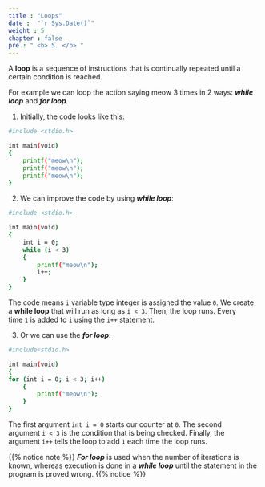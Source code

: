 ```yaml
---
title : "Loops"
date :  "`r Sys.Date()`" 
weight : 5 
chapter : false
pre : " <b> 5. </b> "
---
```

A **loop** is a sequence of instructions that is continually repeated until a certain condition is reached. 

For example we can loop the action saying meow 3 times in 2 ways: ***while loop*** and ***for loop***.

1. Initially, the code looks like this:
```bash
#include <stdio.h>

int main(void)
{
    printf("meow\n");
    printf("meow\n");
    printf("meow\n");
}
```
2. We can improve the code by using ***while loop***:
```bash
#include <stdio.h>

int main(void)
{
    int i = 0;
    while (i < 3)
    {
        printf("meow\n");
        i++;
    }
}
```
The code means `i` variable type integer is assigned the value `0`. We create a **while loop** that will run as long as `i < 3`. Then, the loop runs. Every time `1` is added to `i` using the `i++` statement.

3. Or we can use the ***for loop***:
```bash
#include<stdio.h>

int main(void)
{
for (int i = 0; i < 3; i++)
    {
        printf("meow\n");
    }
}
```
The first argument `int i = 0` starts our counter at `0`. The second argument `i < 3` is the condition that is being checked. Finally, the argument `i++` tells the loop to add `1` each time the loop runs.

{{% notice note %}} 
***For loop*** is used when the number of iterations is known, whereas execution is done in a ***while loop*** until the statement in the program is proved wrong.
{{% notice %}} 

